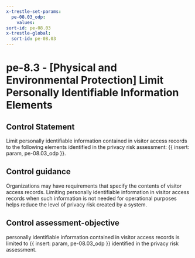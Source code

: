 ```yaml
---
x-trestle-set-params:
  pe-08.03_odp:
    values:
sort-id: pe-08.03
x-trestle-global:
  sort-id: pe-08.03
---
```


# pe-8.3 - \[Physical and Environmental Protection\] Limit Personally Identifiable Information Elements

## Control Statement

Limit personally identifiable information contained in visitor access records to the following elements identified in the privacy risk assessment: {{ insert: param, pe-08.03_odp }}.

## Control guidance

Organizations may have requirements that specify the contents of visitor access records. Limiting personally identifiable information in visitor access records when such information is not needed for operational purposes helps reduce the level of privacy risk created by a system.

## Control assessment-objective

personally identifiable information contained in visitor access records is limited to {{ insert: param, pe-08.03_odp }} identified in the privacy risk assessment.
